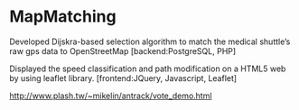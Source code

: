 # MapMatching
Developed Dijskra-based selection algorithm to match the 
medical shuttle’s raw gps data to OpenStreetMap [backend:PostgreSQL, PHP] 

Displayed the speed classification and path 
modification on a HTML5 web by using leaflet library.
\[frontend:JQuery, Javascript, Leaflet]

http://www.plash.tw/~mikelin/antrack/vote_demo.html
